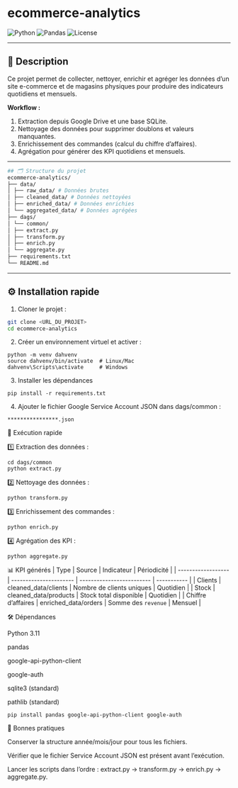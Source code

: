 # ecommerce-analytics

![Python](https://img.shields.io/badge/Python-3.11-blue)
![Pandas](https://img.shields.io/badge/Pandas-Yes-green)
![License](https://img.shields.io/badge/License-MIT-lightgrey)

---

## 📖 Description

Ce projet permet de collecter, nettoyer, enrichir et agréger les données d’un site e-commerce et de magasins physiques pour produire des indicateurs quotidiens et mensuels.  

**Workflow :**  
1. Extraction depuis Google Drive et une base SQLite.  
2. Nettoyage des données pour supprimer doublons et valeurs manquantes.  
3. Enrichissement des commandes (calcul du chiffre d’affaires).  
4. Agrégation pour générer des KPI quotidiens et mensuels.  

---
```bash
## 🗂️ Structure du projet
ecommerce-analytics/
├── data/
│ ├── raw_data/ # Données brutes
│ ├── cleaned_data/ # Données nettoyées
│ ├── enriched_data/ # Données enrichies
│ └── aggregated_data/ # Données agrégées
├── dags/
│ └── common/
│ ├── extract.py
│ ├── transform.py
│ ├── enrich.py
│ └── aggregate.py
├── requirements.txt
└── README.md
```


---

## ⚙️ Installation rapide

1. Cloner le projet :

```bash
git clone <URL_DU_PROJET>
cd ecommerce-analytics
```
2. Créer un environnement virtuel et activer :
```
python -m venv dahvenv
source dahvenv/bin/activate  # Linux/Mac
dahvenv\Scripts\activate     # Windows
```
3. Installer les dépendances
```
pip install -r requirements.txt
```
4. Ajouter le fichier Google Service Account JSON dans dags/common :
```
****************.json
```
🚀 Exécution rapide

1️⃣ Extraction des données :
```
cd dags/common
python extract.py
```
2️⃣ Nettoyage des données :
```
python transform.py
```
3️⃣ Enrichissement des commandes :
```
python enrich.py
```
4️⃣ Agrégation des KPI :
```
python aggregate.py
```
📊 KPI générés
| Type               | Source                 | Indicateur                | Périodicité |
| ------------------ | ---------------------- | ------------------------- | ----------- |
| Clients            | cleaned\_data/clients  | Nombre de clients uniques | Quotidien   |
| Stock              | cleaned\_data/products | Stock total disponible    | Quotidien   |
| Chiffre d’affaires | enriched\_data/orders  | Somme des `revenue`       | Mensuel     |

🛠️ Dépendances

Python 3.11

pandas

google-api-python-client

google-auth

sqlite3 (standard)

pathlib (standard)

```
pip install pandas google-api-python-client google-auth
```

🔑 Bonnes pratiques

Conserver la structure année/mois/jour pour tous les fichiers.

Vérifier que le fichier Service Account JSON est présent avant l’exécution.

Lancer les scripts dans l’ordre : extract.py → transform.py → enrich.py → aggregate.py.
